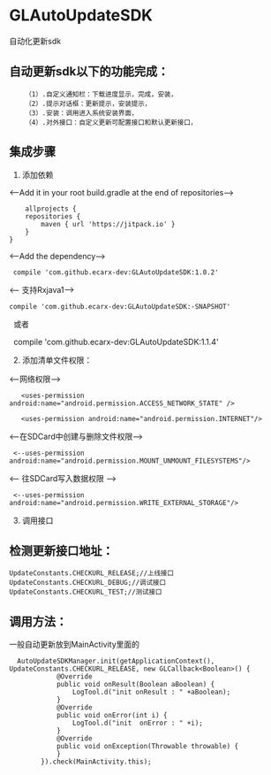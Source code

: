 # GLAutoUpdateSDK
自动化更新sdk

## 自动更新sdk以下的功能完成：

		（1）.自定义通知栏：下载进度显示，完成，安装，
		（2）.提示对话框：更新提示，安装提示，
		（3）.安装：调用进入系统安装界面，
		（4）.对外接口：自定义更新可配置接口和默认更新接口，

## 集成步骤

1. 添加依赖

<--Add it in your root build.gradle at the end of repositories-->

    	allprojects {
		repositories {
			maven { url 'https://jitpack.io' }
		}
	}
    	
<--Add the dependency-->

	 compile 'com.github.ecarx-dev:GLAutoUpdateSDK:1.0.2'
	 
 <-- 支持Rxjava1-->
 
    compile 'com.github.ecarx-dev:GLAutoUpdateSDK:-SNAPSHOT'
	
   或者
 
    compile 'com.github.ecarx-dev:GLAutoUpdateSDK:1.1.4'

 
2. 添加清单文件权限：

<--网络权限-->

       <uses-permission android:name="android.permission.ACCESS_NETWORK_STATE" />
	   
	   <uses-permission android:name="android.permission.INTERNET"/>
      
<--在SDCard中创建与删除文件权限--> 
     
     <--uses-permission android:name="android.permission.MOUNT_UNMOUNT_FILESYSTEMS"/>
     
<-- 往SDCard写入数据权限 -->
      
     <--uses-permission android:name="android.permission.WRITE_EXTERNAL_STORAGE"/>
3. 调用接口

## 检测更新接口地址：

    UpdateConstants.CHECKURL_RELEASE;//上线接口
    UpdateConstants.CHECKURL_DEBUG;//调试接口
    UpdateConstants.CHECKURL_TEST;//测试接口

## 调用方法：
一般自动更新放到MainActivity里面的

	  AutoUpdateSDKManager.init(getApplicationContext(), UpdateConstants.CHECKURL_RELEASE, new GLCallback<Boolean>() {
                @Override
                public void onResult(Boolean aBoolean) {
                    LogTool.d("init onResult : " +aBoolean);
                }
                @Override
                public void onError(int i) {
                    LogTool.d("init  onError : " +i);
                }
                @Override
                public void onException(Throwable throwable) {
                }
            }).check(MainActivity.this);





